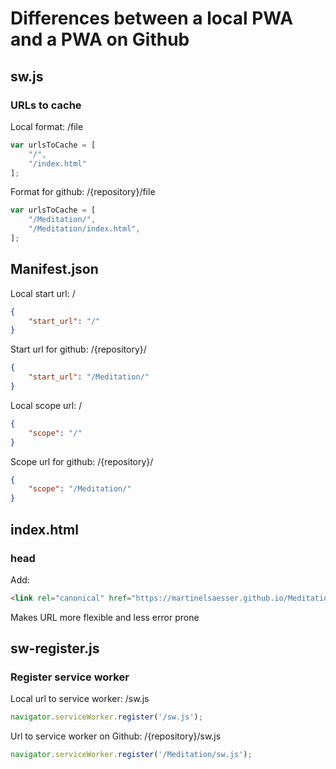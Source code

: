 # Differences between a local PWA and a PWA on Github

## sw.js
### URLs to cache
Local format: /file
```javascript
var urlsToCache = [
	"/",
	"/index.html"
];
```
Format for github: /{repository}/file
```javascript
var urlsToCache = [
	"/Meditation/",
	"/Meditation/index.html",
];
```

## Manifest.json
Local start url: /
```json
{
	"start_url": "/"
}
```
Start url for github: /{repository}/
```json
{
	"start_url": "/Meditation/"
}
```
Local scope url: /
```json
{
	"scope": "/"
}
```
Scope url for github: /{repository}/
```json
{
	"scope": "/Meditation/"
}
```

## index.html
### head
Add:
```html
<link rel="canonical" href="https://martinelsaesser.github.io/Meditation/">
```
Makes URL more flexible and less error prone

## sw-register.js
### Register service worker
Local url to service worker: /sw.js
```javascript
navigator.serviceWorker.register('/sw.js');
```
Url to service worker on Github: /{repository}/sw.js
```javascript
navigator.serviceWorker.register('/Meditation/sw.js');
```